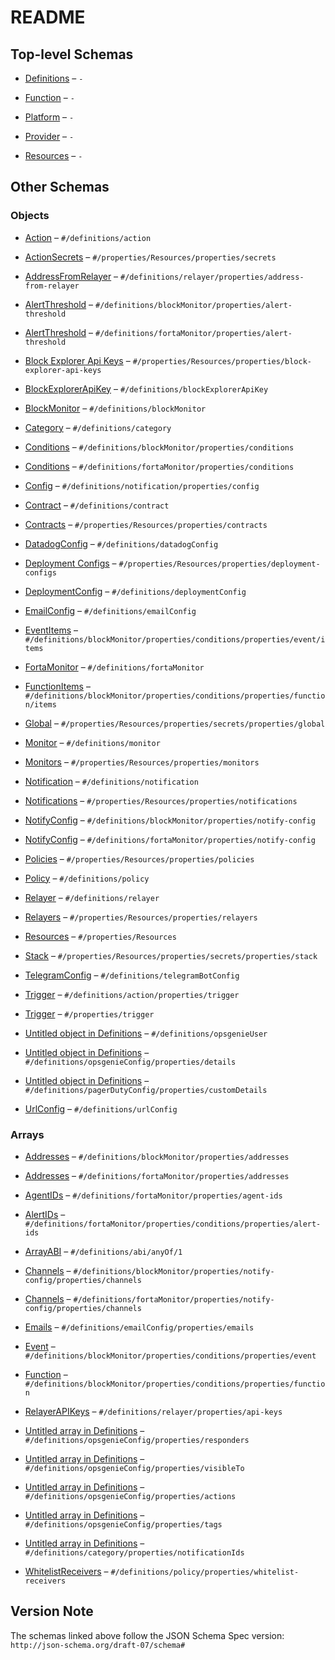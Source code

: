 # README

## Top-level Schemas

*   [Definitions](./definitions.md) – `-`

*   [Function](./function.md) – `-`

*   [Platform](./platform.md) – `-`

*   [Provider](./provider.md) – `-`

*   [Resources](./resources.md) – `-`

## Other Schemas

### Objects

*   [Action](./definitions-definitions-action.md) – `#/definitions/action`

*   [ActionSecrets](./resources-properties-resources-properties-actionsecrets.md) – `#/properties/Resources/properties/secrets`

*   [AddressFromRelayer](./definitions-definitions-relayer-properties-addressfromrelayer.md) – `#/definitions/relayer/properties/address-from-relayer`

*   [AlertThreshold](./definitions-definitions-blockmonitor-properties-alertthreshold.md) – `#/definitions/blockMonitor/properties/alert-threshold`

*   [AlertThreshold](./definitions-definitions-fortamonitor-properties-alertthreshold.md) – `#/definitions/fortaMonitor/properties/alert-threshold`

*   [Block Explorer Api Keys](./resources-properties-resources-properties-block-explorer-api-keys.md) – `#/properties/Resources/properties/block-explorer-api-keys`

*   [BlockExplorerApiKey](./definitions-definitions-blockexplorerapikey.md) – `#/definitions/blockExplorerApiKey`

*   [BlockMonitor](./definitions-definitions-blockmonitor.md) – `#/definitions/blockMonitor`

*   [Category](./definitions-definitions-category.md) – `#/definitions/category`

*   [Conditions](./definitions-definitions-blockmonitor-properties-conditions.md) – `#/definitions/blockMonitor/properties/conditions`

*   [Conditions](./definitions-definitions-fortamonitor-properties-conditions.md) – `#/definitions/fortaMonitor/properties/conditions`

*   [Config](./definitions-definitions-notification-properties-config.md) – `#/definitions/notification/properties/config`

*   [Contract](./definitions-definitions-contract.md) – `#/definitions/contract`

*   [Contracts](./resources-properties-resources-properties-contracts.md) – `#/properties/Resources/properties/contracts`

*   [DatadogConfig](./definitions-definitions-datadogconfig.md) – `#/definitions/datadogConfig`

*   [Deployment Configs](./resources-properties-resources-properties-deployment-configs.md) – `#/properties/Resources/properties/deployment-configs`

*   [DeploymentConfig](./definitions-definitions-deploymentconfig.md) – `#/definitions/deploymentConfig`

*   [EmailConfig](./definitions-definitions-emailconfig.md) – `#/definitions/emailConfig`

*   [EventItems](./definitions-definitions-blockmonitor-properties-conditions-properties-event-eventitems.md) – `#/definitions/blockMonitor/properties/conditions/properties/event/items`

*   [FortaMonitor](./definitions-definitions-fortamonitor.md) – `#/definitions/fortaMonitor`

*   [FunctionItems](./definitions-definitions-blockmonitor-properties-conditions-properties-function-functionitems.md) – `#/definitions/blockMonitor/properties/conditions/properties/function/items`

*   [Global](./resources-properties-resources-properties-actionsecrets-properties-global.md) – `#/properties/Resources/properties/secrets/properties/global`

*   [Monitor](./definitions-definitions-monitor.md) – `#/definitions/monitor`

*   [Monitors](./resources-properties-resources-properties-monitors.md) – `#/properties/Resources/properties/monitors`

*   [Notification](./definitions-definitions-notification.md) – `#/definitions/notification`

*   [Notifications](./resources-properties-resources-properties-notifications.md) – `#/properties/Resources/properties/notifications`

*   [NotifyConfig](./definitions-definitions-blockmonitor-properties-notifyconfig.md) – `#/definitions/blockMonitor/properties/notify-config`

*   [NotifyConfig](./definitions-definitions-fortamonitor-properties-notifyconfig.md) – `#/definitions/fortaMonitor/properties/notify-config`

*   [Policies](./resources-properties-resources-properties-policies.md) – `#/properties/Resources/properties/policies`

*   [Policy](./definitions-definitions-policy.md) – `#/definitions/policy`

*   [Relayer](./definitions-definitions-relayer.md) – `#/definitions/relayer`

*   [Relayers](./resources-properties-resources-properties-relayers.md) – `#/properties/Resources/properties/relayers`

*   [Resources](./resources-properties-resources.md) – `#/properties/Resources`

*   [Stack](./resources-properties-resources-properties-actionsecrets-properties-stack.md) – `#/properties/Resources/properties/secrets/properties/stack`

*   [TelegramConfig](./definitions-definitions-telegramconfig.md) – `#/definitions/telegramBotConfig`

*   [Trigger](./definitions-definitions-action-properties-trigger.md) – `#/definitions/action/properties/trigger`

*   [Trigger](./function-properties-trigger.md) – `#/properties/trigger`

*   [Untitled object in Definitions](./definitions-definitions-opsgenieuser.md) – `#/definitions/opsgenieUser`

*   [Untitled object in Definitions](./definitions-definitions-opsgenieconfig-properties-details.md) – `#/definitions/opsgenieConfig/properties/details`

*   [Untitled object in Definitions](./definitions-definitions-pagerdutyconfig-properties-customdetails.md) – `#/definitions/pagerDutyConfig/properties/customDetails`

*   [UrlConfig](./definitions-definitions-urlconfig.md) – `#/definitions/urlConfig`

### Arrays

*   [Addresses](./definitions-definitions-blockmonitor-properties-addresses.md) – `#/definitions/blockMonitor/properties/addresses`

*   [Addresses](./definitions-definitions-fortamonitor-properties-addresses.md) – `#/definitions/fortaMonitor/properties/addresses`

*   [AgentIDs](./definitions-definitions-fortamonitor-properties-agentids.md) – `#/definitions/fortaMonitor/properties/agent-ids`

*   [AlertIDs](./definitions-definitions-fortamonitor-properties-conditions-properties-alertids.md) – `#/definitions/fortaMonitor/properties/conditions/properties/alert-ids`

*   [ArrayABI](./definitions-definitions-abitype-anyof-arrayabi.md) – `#/definitions/abi/anyOf/1`

*   [Channels](./definitions-definitions-blockmonitor-properties-notifyconfig-properties-channels.md) – `#/definitions/blockMonitor/properties/notify-config/properties/channels`

*   [Channels](./definitions-definitions-fortamonitor-properties-notifyconfig-properties-channels.md) – `#/definitions/fortaMonitor/properties/notify-config/properties/channels`

*   [Emails](./definitions-definitions-emailconfig-properties-emails.md) – `#/definitions/emailConfig/properties/emails`

*   [Event](./definitions-definitions-blockmonitor-properties-conditions-properties-event.md) – `#/definitions/blockMonitor/properties/conditions/properties/event`

*   [Function](./definitions-definitions-blockmonitor-properties-conditions-properties-function.md) – `#/definitions/blockMonitor/properties/conditions/properties/function`

*   [RelayerAPIKeys](./definitions-definitions-relayer-properties-relayerapikeys.md) – `#/definitions/relayer/properties/api-keys`

*   [Untitled array in Definitions](./definitions-definitions-opsgenieconfig-properties-responders.md) – `#/definitions/opsgenieConfig/properties/responders`

*   [Untitled array in Definitions](./definitions-definitions-opsgenieconfig-properties-visibleto.md) – `#/definitions/opsgenieConfig/properties/visibleTo`

*   [Untitled array in Definitions](./definitions-definitions-opsgenieconfig-properties-actions.md) – `#/definitions/opsgenieConfig/properties/actions`

*   [Untitled array in Definitions](./definitions-definitions-opsgenieconfig-properties-tags.md) – `#/definitions/opsgenieConfig/properties/tags`

*   [Untitled array in Definitions](./definitions-definitions-category-properties-notificationids.md) – `#/definitions/category/properties/notificationIds`

*   [WhitelistReceivers](./definitions-definitions-policy-properties-whitelistreceivers.md) – `#/definitions/policy/properties/whitelist-receivers`

## Version Note

The schemas linked above follow the JSON Schema Spec version: `http://json-schema.org/draft-07/schema#`
